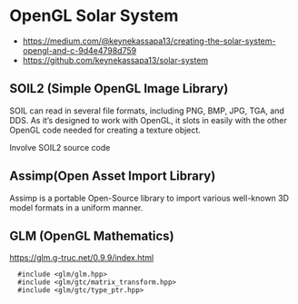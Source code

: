 # OpenGL Solar System
- https://medium.com/@keynekassapa13/creating-the-solar-system-opengl-and-c-9d4e4798d759
- https://github.com/keynekassapa13/solar-system


## SOIL2 (Simple OpenGL Image Library)
SOIL can read in several file formats, including PNG, BMP, JPG, TGA, and DDS. As it’s designed to work with OpenGL, it slots in easily with the other OpenGL code needed for creating a texture object.

Involve SOIL2 source code


## Assimp(Open Asset Import Library) 
Assimp is a portable Open-Source library to import various well-known 3D model formats in a uniform manner.


## GLM (OpenGL Mathematics)
https://glm.g-truc.net/0.9.9/index.html

```
  #include <glm/glm.hpp>
  #include <glm/gtc/matrix_transform.hpp>
  #include <glm/gtc/type_ptr.hpp>
```